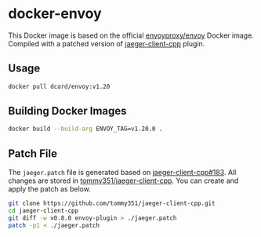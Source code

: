 # docker-envoy

This Docker image is based on the official [envoyproxy/envoy](https://hub.docker.com/r/envoyproxy/envoy/) Docker image. Compiled with a patched version of [jaeger-client-cpp](https://github.com/jaegertracing/jaeger-client-cpp) plugin.

## Usage

```sh
docker pull dcard/envoy:v1.20
```

## Building Docker Images

```sh
docker build --build-arg ENVOY_TAG=v1.20.0 .
```

## Patch File

The `jaeger.patch` file is generated based on [jaeger-client-cpp#183](https://github.com/jaegertracing/jaeger-client-cpp/issues/183#issuecomment-663440832). All changes are stored in [tommy351/jaeger-client-cpp](https://github.com/tommy351/jaeger-client-cpp/tree/envoy-plugin). You can create and apply the patch as below.

```sh
git clone https://github.com/tommy351/jaeger-client-cpp.git
cd jaeger-client-cpp
git diff -w v0.8.0 envoy-plugin > ./jaeger.patch
patch -p1 < ./jaeger.patch
```
